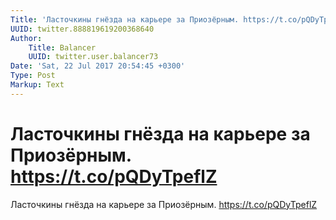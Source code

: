 ```yaml
---
Title: 'Ласточкины гнёзда на карьере за Приозёрным. https://t.co/pQDyTpeflZ'
UUID: twitter.888819619200368640
Author:
    Title: Balancer
    UUID: twitter.user.balancer73
Date: 'Sat, 22 Jul 2017 20:54:45 +0300'
Type: Post
Markup: Text
---
```


# Ласточкины гнёзда на карьере за Приозёрным. https://t.co/pQDyTpeflZ

Ласточкины гнёзда на карьере за Приозёрным.
https://t.co/pQDyTpeflZ